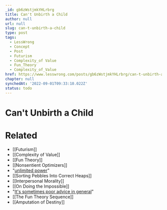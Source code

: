 ```yaml
---
_id: gb6zWstjmkYHLrbrg
title: Can't Unbirth a Child
author: null
url: null
slug: can-t-unbirth-a-child
type: post
tags:
  - LessWrong
  - Concept
  - Post
  - Futurism
  - Complexity_of Value
  - Fun_Theory
  - Complexity_of_Value
href: https://www.lesswrong.com/posts/gb6zWstjmkYHLrbrg/can-t-unbirth-a-child
chapter: null
synchedAt: '2022-09-01T09:33:10.022Z'
status: todo
---
```


# Can't Unbirth a Child


# Related

- [[Futurism]]
- [[Complexity of Value]]
- [[Fun Theory]]
- [[Nonsentient Optimizers]]
- "[unlimited power](/lw/wt/not_taking_over_the_world/)"
- [[Sorting Pebbles Into Correct Heaps]]
- [[Interpersonal Morality]]
- [[On Doing the Impossible]]
- "[It's sometimes poor advice in general](http://www.overcomingbias.com/2008/06/against-disclai.html)"
- [[The Fun Theory Sequence]]
- [[Amputation of Destiny]]